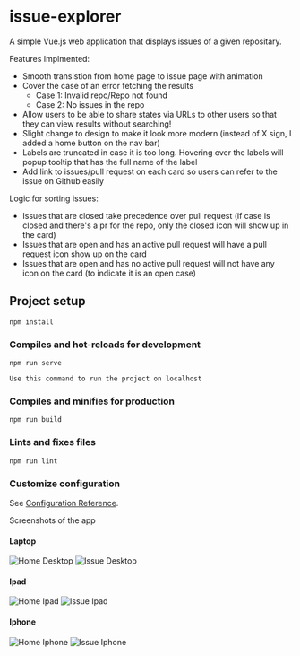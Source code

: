 # issue-explorer

A simple Vue.js web application that displays issues of a given repositary. 

Features Implmented:
- Smooth transistion from home page to issue page with animation
- Cover the case of an error fetching the results
  - Case 1: Invalid repo/Repo not found
  - Case 2: No issues in the repo
- Allow users to be able to share states via URLs to other users so that they can view results without searching!
- Slight change to design to make it look more modern (instead of X sign, I added a home button on the nav bar)
- Labels are truncated in case it is too long. Hovering over the labels will popup tooltip that has the full name of the label
- Add link to issues/pull request on each card so users can refer to the issue on Github easily

Logic for sorting issues:
- Issues that are closed take precedence over pull request (if case is closed and there's a pr for the repo, only the closed icon will show up in the card)
- Issues that are open and has an active pull request will have a pull request icon show up on the card
- Issues that are open and has no active pull request will not have any icon on the card (to indicate it is an open case)

## Project setup
```
npm install
```

### Compiles and hot-reloads for development
```
npm run serve

Use this command to run the project on localhost
```

### Compiles and minifies for production
```
npm run build
```

### Lints and fixes files
```
npm run lint
```

### Customize configuration
See [Configuration Reference](https://cli.vuejs.org/config/).

Screenshots of the app
#### Laptop
![Home Desktop](/demo_pic/home_desktop.PNG)
![Issue Desktop](/demo_pic/issue_page_desktop.PNG)

#### Ipad
![Home Ipad](/demo_pic/home_ipadPro.PNG)
![Issue Ipad](/demo_pic/issue_page_ipadPro.PNG)

#### Iphone
![Home Iphone](/demo_pic/home_iphone.PNG)
![Issue Iphone](/demo_pic/issue_page_iphone.PNG)




